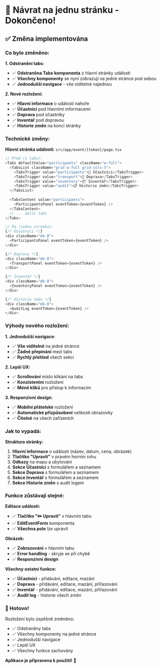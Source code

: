 # 📄 Návrat na jednu stránku - Dokončeno!

## ✅ Změna implementována

### Co bylo změněno:

**1. Odstranění tabs:**
- ✅ **Odstraněna Tabs komponenta** z hlavní stránky události
- ✅ **Všechny komponenty** se nyní zobrazují na jedné stránce pod sebou
- ✅ **Jednodušší navigace** - vše viditelné najednou

**2. Nové rozložení:**
- ✅ **Hlavní informace** o události nahoře
- ✅ **Účastníci** pod hlavními informacemi
- ✅ **Doprava** pod účastníky
- ✅ **Inventář** pod dopravou
- ✅ **Historie změn** na konci stránky

### Technické změny:

**Hlavní stránka události:** `src/app/event/[token]/page.tsx`
```typescript
// Před (s tabs):
<Tabs defaultValue="participants" className="w-full">
  <TabsList className="grid w-full grid-cols-5">
    <TabsTrigger value="participants">👥 Účastníci</TabsTrigger>
    <TabsTrigger value="transport">🚗 Doprava</TabsTrigger>
    <TabsTrigger value="inventory">📦 Inventář</TabsTrigger>
    <TabsTrigger value="audit">📋 Historie změn</TabsTrigger>
  </TabsList>
  
  <TabsContent value="participants">
    <ParticipantsPanel eventToken={eventToken} />
  </TabsContent>
  // ... další tabs
</Tabs>

// Po (jedna stránka):
{/* Účastníci */}
<div className="mb-8">
  <ParticipantsPanel eventToken={eventToken} />
</div>

{/* Doprava */}
<div className="mb-8">
  <TransportPanel eventToken={eventToken} />
</div>

{/* Inventář */}
<div className="mb-8">
  <InventoryPanel eventToken={eventToken} />
</div>

{/* Historie změn */}
<div className="mb-8">
  <AuditLog eventToken={eventToken} />
</div>
```

### Výhody nového rozložení:

**1. Jednodušší navigace:**
- ✅ **Vše viditelné** na jedné stránce
- ✅ **Žádné přepínání** mezi tabs
- ✅ **Rychlý přehled** všech sekcí

**2. Lepší UX:**
- ✅ **Scrollování** místo klikání na tabs
- ✅ **Konzistentní** rozložení
- ✅ **Méně kliků** pro přístup k informacím

**3. Responzivní design:**
- ✅ **Mobilní přátelské** rozložení
- ✅ **Automatické přizpůsobení** velikosti obrazovky
- ✅ **Čitelné** na všech zařízeních

### Jak to vypadá:

**Struktura stránky:**
1. **Hlavní informace** o události (název, datum, cena, obrázek)
2. **Tlačítko "Upravit"** v pravém horním rohu
3. **Odkazy** na mapu a ubytování
4. **Sekce Účastníci** s formulářem a seznamem
5. **Sekce Doprava** s formulářem a seznamem
6. **Sekce Inventář** s formulářem a seznamem
7. **Sekce Historie změn** s audit logem

### Funkce zůstávají stejné:

**Editace události:**
- ✅ **Tlačítko "✏️ Upravit"** v hlavním tabu
- ✅ **EditEventForm** komponenta
- ✅ **Všechna pole** lze upravit

**Obrázek:**
- ✅ **Zobrazování** v hlavním tabu
- ✅ **Error handling** - skryje se při chybě
- ✅ **Responzivní design**

**Všechny ostatní funkce:**
- ✅ **Účastníci** - přidávání, editace, mazání
- ✅ **Doprava** - přidávání, editace, mazání, přiřazování
- ✅ **Inventář** - přidávání, editace, mazání, přiřazování
- ✅ **Audit log** - historie všech změn

### 🎉 Hotovo!

Rozložení bylo úspěšně změněno:
- ✅ Odstraněny tabs
- ✅ Všechny komponenty na jedné stránce
- ✅ Jednodušší navigace
- ✅ Lepší UX
- ✅ Všechny funkce zachovány

**Aplikace je připravena k použití!** 🚀 